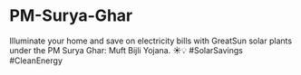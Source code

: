 # PM-Surya-Ghar
Illuminate your home and save on electricity bills with GreatSun solar plants under the PM Surya Ghar: Muft Bijli Yojana. ☀️💡 #SolarSavings #CleanEnergy
